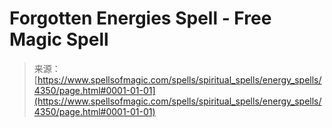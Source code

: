 <!--yml

category: 未分类

date: 2024-06-12 18:38:00

-->

# Forgotten Energies Spell - Free Magic Spell

> 来源：[https://www.spellsofmagic.com/spells/spiritual_spells/energy_spells/4350/page.html#0001-01-01](https://www.spellsofmagic.com/spells/spiritual_spells/energy_spells/4350/page.html#0001-01-01)
